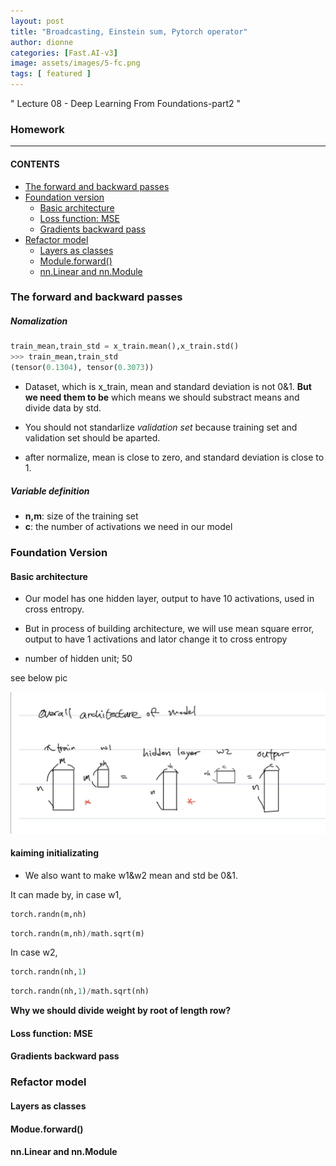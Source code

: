 ```yaml
---
layout: post
title: "Broadcasting, Einstein sum, Pytorch operator"
author: dionne
categories: [Fast.AI-v3]
image: assets/images/5-fc.png
tags: [ featured ]
---
```



" Lecture 08 - Deep Learning From Foundations-part2 "

### Homework

---

#### CONTENTS
- [The forward and backward passes](#the-forward-and-backward-passes)
- [Foundation version](#foundation-version)
	- [Basic architecture](#frobenius-norm)
	- [Loss function: MSE](#Loss-function:-MSE)
	- [Gradients backward pass](#Gradients-backward-pass)
- [Refactor model](#Refactor-model)
	- [Layers as classes](#Layers-as-classes)
	- [Module.forward()](#module.forawd())
	- [nn.Linear and nn.Module](#nn.Linear-and-nn.Module)


### The forward and backward passes

##### Nomalization

~~~python
train_mean,train_std = x_train.mean(),x_train.std()
>>> train_mean,train_std
(tensor(0.1304), tensor(0.3073))
~~~

- Dataset, which is x_train, mean and standard deviation is not 0&1. **But we need them to be** which means we should substract means and divide data by std.
- You should not standarlize *validation set* because training set and validation set should be aparted.

- after normalize, mean is close to zero, and standard deviation is close to 1.

##### Variable definition

- **n,m**: size of the training set
- **c**: the number of activations we need in our model


### Foundation Version
#### Basic architecture

- Our model has one hidden layer, output to have 10 activations, used in cross entropy.
- But in process of building architecture, we will use mean square error, output to have 1 activations and lator change it to cross entropy

- number of hidden unit; 50

see below pic

![](/assets/images/model.jpg)

#### kaiming initializating

- We also want to make w1&w2 mean and std be 0&1.

It can made by, in case w1, 
~~~python
torch.randn(m,nh)
~~~
~~~python
torch.randn(m,nh)/math.sqrt(m)
~~~

In case w2,
~~~python
torch.randn(nh,1)
~~~
~~~python
torch.randn(nh,1)/math.sqrt(nh)
~~~

**Why we should divide weight by root of length row?**




#### Loss function: MSE



#### Gradients backward pass

### Refactor model
#### Layers as classes
#### Modue.forward()
#### nn.Linear and nn.Module



~~~python
~~~


~~~python
~~~